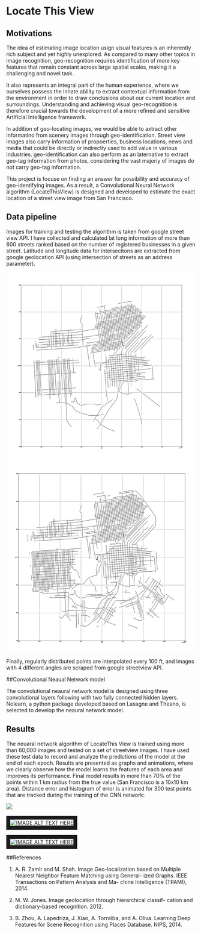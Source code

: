 # Locate This View

## Motivations

The idea of estimating image location usign visual features is an inherently rich subject and yet highly unexplored. 
As compared to many other topics in image recognition, geo-recognition requires identification of more key features that remain constant across large spatial scales, making it a challenging and novel task. 

It also represents an integral part of the human experience, where we ourselves possess the innate ability to extract contextual information from the environment in order to draw conclusions about our current location and surroundings. Understanding and achieving visual geo-recognition is therefore crucial towards the development of a more refined and sensitive Artificial Intelligence framework.

In addition of geo-locating images, we would be able to axtract other informatino from scenery images through geo-identification.
Street view images also carry information of propoerties, business locations, news and media that could be directly or indirectly used to add value in various industries. geo-identification can also perform as an laternative to extract geo-tag information from photos, considering the vast majoriy of images do not carry geo-tag information. 

This project is focuse on finding an answer for possibility and accuracy of geo-identifying images. As a result, a Convolutional Neural Network algorithm (LocateThisView) is designed and developed to estimate the exact location of a street view image from San Francisco.

## Data pipeline

Images for training and testing the algorithm is taken from google street view API. I have collected and calculated lat long information of more than 600 streets ranked based on the number of registered businesses in a given street. Latitude and longitude data for intersecitons are extracted from google geolocation API (using intersection of streets as an address parameter). 

<img src="images/200_streets.png">
<img src="images/600_streets.png">


Finally, regularly distributed points are interpolated every 100 ft, and images with 4 different angles are scraped from google streetview API. 

##Convolutional Neaual Network model

The convolutional neaural network model is designed using three convolutional layers following with two fully connected hidden layers. Nolearn, a python package developed based on Lasagne and Theano, is selected to develop the neaural network model. 

## Results
The neuaral network algorithm of LocateThis View is trained using more than 60,000 images and tested on a set of streetview images. I have used these test data to record and analyze the predictions of the model at the end of each epoch. Results are presented as graphs and animations, where we clearly observe how the model learns the features of each area and improves its performance. 
Final model results in more than 70% of the points within 1 km radius from the true value (San Francisco is a 10x10 km area). 
Distance error and histogram of error is animated for 300 test points that are tracked during the training of the CNN network:

<img src="notes_slides/Distance_error.mp4">

<a href="https://www.youtube.com/watch?v=Zng8FVr5hGY
" target="_blank"><img src="notes_slides/hist_error.jpg" 
alt="IMAGE ALT TEXT HERE" width="240" height="180" border="10" /></a>

<a href="https://www.youtube.com/watch?v=GU7h5_D0N9Q
" target="_blank"><img src="http://img.youtube.com/vi/YOUTUBE_VIDEO_ID_HERE/0.jpg" 
alt="IMAGE ALT TEXT HERE" width="240" height="180" border="10" /></a>

##References

1. A. R. Zamir and M. Shah. Image Geo-localization based on Multiple Nearest Neighbor Feature Matching using General- ized Graphs. IEEE Transactions on Pattern Analysis and Ma- chine Intelligence (TPAMI), 2014.

2. M. W. Jones. Image geolocation through hierarchical classif- cation and dictionary-based recognition. 2012.

3. B. Zhou, A. Lapedriza, J. Xiao, A. Torralba, and A. Oliva. Learning Deep Features for Scene Recognition using Places Database. NIPS, 2014.
